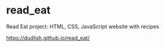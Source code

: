 # read_eat
Read Eat project: HTML, CSS, JavaScript website with recipes

https://dudlish.github.io/read_eat/
